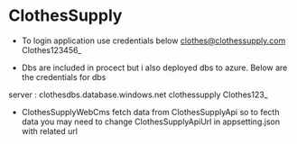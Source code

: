 # ClothesSupply
- To login application use credentials below
clothes@clothessupply.com
Clothes123456_

- Dbs are included in procect but i also deployed dbs to azure. Below are the credentials for dbs

server : clothesdbs.database.windows.net
clothessupply
Clothes123_

- ClothesSupplyWebCms fetch data from ClothesSupplyApi so to fecth data you may need to change ClothesSupplyApiUrl in appsetting.json with related url
